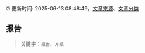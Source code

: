 :alarm_clock: 更新时间: 2025-06-13 08:48:49。[文章来源](/README.md)、[文章分类](/TAGS.md)

## 报告


> 关键字：`报告`、`月报`



